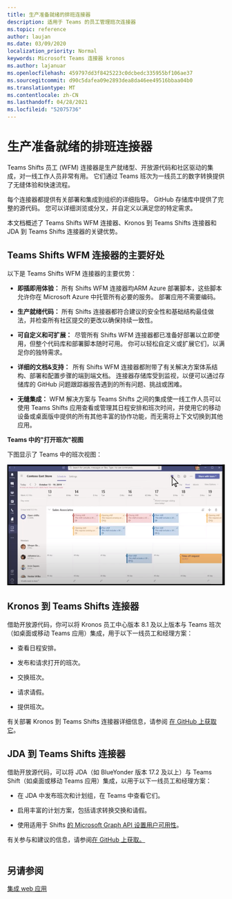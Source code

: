 ```yaml
---
title: 生产准备就绪的排班连接器
description: 适用于 Teams 的员工管理班次连接器
ms.topic: reference
author: laujan
ms.date: 03/09/2020
localization_priority: Normal
keywords: Microsoft Teams 连接器 kronos
ms.author: lajanuar
ms.openlocfilehash: 459797dd3f8425223c0dcbedc335955bf106ae37
ms.sourcegitcommit: d90c5dafea09e2893dea8da46ee49516bbaa04b0
ms.translationtype: MT
ms.contentlocale: zh-CN
ms.lasthandoff: 04/28/2021
ms.locfileid: "52075736"
---
```

# <a name="production-ready-shifts-connectors"></a>生产准备就绪的排班连接器  

Teams Shifts 员工 (WFM) 连接器是生产就绪型、开放源代码和社区驱动的集成，对一线工作人员非常有用。 它们通过 Teams 班次为一线员工的数字转换提供了无缝体验和快速流程。 

每个连接器都提供有关部署和集成到组织的详细指导。 GitHub 存储库中提供了完整的源代码。 您可以详细浏览或分叉，并自定义以满足您的特定需求。   

本文档概述了 Teams Shifts WFM 连接器、Kronos 到 Teams Shifts 连接器和 JDA 到 Teams Shifts 连接器的关键优势。

## <a name="key-benefits-of-teams-shifts-wfm-connectors"></a>Teams Shifts WFM 连接器的主要好处

以下是 Teams Shifts WFM 连接器的主要优势：

* **即插即用体验：** 所有 Shifts WFM 连接器均ARM Azure 部署脚本，这些脚本允许你在 Microsoft Azure 中托管所有必要的服务。 部署应用不需要编码。

* **生产就绪代码：** 所有 Shifts 连接器都符合建议的安全性和基础结构最佳做法，并检查所有社区提交的更改以确保持续一致性。

* **可自定义和可扩展：**  尽管所有 Shifts WFM 连接器都已准备好部署以立即使用，但整个代码库和部署脚本随时可用。 你可以轻松自定义或扩展它们，以满足你的独特需求。

* **详细的文档&支持：**  所有 Shifts WFM 连接器都附带了有关解决方案体系结构、部署和配置步骤的端到端文档。 连接器存储库受到监视，以便可以通过存储库的 GitHub 问题跟踪器报告遇到的所有问题、挑战或困难。

* **无缝集成：** WFM 解决方案与 Teams Shifts 之间的集成使一线工作人员可以使用 Teams Shifts 应用查看或管理其日程安排和班次时间，并使用它的移动设备或桌面版中提供的所有其他丰富的协作功能，而无需将上下文切换到其他应用。  

**Teams 中的"打开班次"视图** 

下图显示了 Teams 中的班次视图： 

![Teams 中的开放班次](../assets/images/teams-open-shifts-view.png)

## <a name="kronos-to-teams-shifts-connector"></a>Kronos 到 Teams Shifts 连接器

借助开放源代码，你可以将 Kronos 员工中心版本 8.1 及以上版本与 Teams 班次（如桌面或移动 Teams 应用）集成，用于以下一线员工和经理方案：

* 查看日程安排。

* 发布和请求打开的班次。

* 交换班次。

* 请求请假。

* 提供班次。

有关部署 Kronos 到 Teams Shifts 连接器详细信息，请参阅 [在 GitHub 上获取它](https://aka.ms/KronosShiftsConnector)。

## <a name="jda-to-teams-shifts-connector"></a>JDA 到 Teams Shifts 连接器

借助开放源代码，可以将 JDA（如 BlueYonder 版本 17.2 及以上）与 Teams Shift（如桌面或移动 Teams 应用）集成，以用于以下一线员工和经理方案：

* 在 JDA 中发布班次和计划组，在 Teams 中查看它们。

* 启用丰富的计划方案，包括请求转换交换和请假。

* 使用适用于 Shifts [的 Microsoft Graph API 设置用户可用性](/graph/api/resources/shift?view=graph-rest-beta&preserve-view=true)。

有关参与和建议的信息，请参阅[在 GitHub 上获取。](https://aka.ms/JDAShiftsConnector)</br></br>

## <a name="see-also"></a>另请参阅

[集成 web 应用](~/samples/integrate-web-apps-overview.md)
